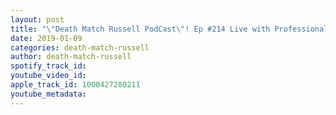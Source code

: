 ```yaml
---
layout: post
title: "\"Death Match Russell PodCast\"! Ep #214 Live with Professional Wrestling Announcer \"David Adams\"! Tune in!"
date: 2019-01-09
categories: death-match-russell
author: death-match-russell
spotify_track_id: 
youtube_video_id: 
apple_track_id: 1000427280211
youtube_metadata: 
---
```

